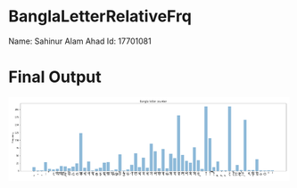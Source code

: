 # BanglaLetterRelativeFrq

 Name: Sahinur Alam Ahad
 Id: 17701081
 
 # Final Output
 ![Final Output](https://github.com/SahinurAlam81/BanglaLetterRelativeFrq/blob/main/17701081.png)
